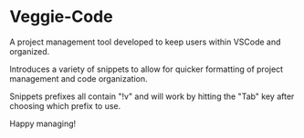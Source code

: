 # Veggie-Code
A project management tool developed to keep users within VSCode and organized.

Introduces a variety of snippets to allow for quicker formatting of project management and code organization.

Snippets prefixes all contain "!v" and will work by hitting the "Tab" key after choosing which prefix to use.

Happy managing!

